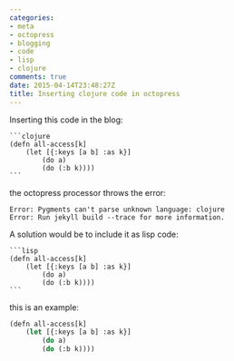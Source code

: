 ```yaml
---
categories:
- meta
- octopress
- blogging
- code
- lisp
- clojure
comments: true
date: 2015-04-14T23:48:27Z
title: Inserting clojure code in octopress
---
```


Inserting this code in the blog:

	```clojure
	(defn all-access[k]
		(let [{:keys [a b] :as k}]
			(do a)
			(do (:b k))))
	```

the octopress processor throws the error:

	Error: Pygments can't parse unknown language: clojure
	Error: Run jekyll build --trace for more information.

A solution would be to include it as lisp code:


	```lisp
	(defn all-access[k]
		(let [{:keys [a b] :as k}]
			(do a)
			(do (:b k))))
	```


this is an example:	

```lisp
(defn all-access[k]
	(let [{:keys [a b] :as k}]
		(do a)
		(do (:b k))))
```

